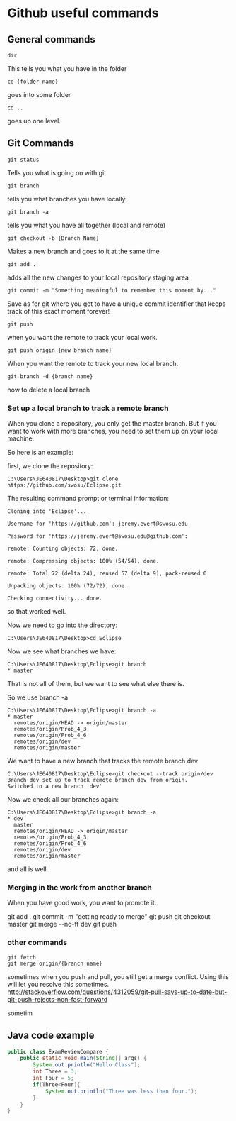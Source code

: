 # Github useful commands

## General commands

```
dir
```
This tells you what you have in the folder


```
cd {folder name}
```
goes into some folder

```
cd ..
```
goes up one level.



## Git Commands

```
git status
```
Tells you what is going on with git

```
git branch
```
tells you what branches you have locally.

```
git branch -a
```
tells you what you have all together (local and remote)

```
git checkout -b {Branch Name}
```
Makes a new branch and goes to it at the same time

```
git add .
```
adds all the new changes to your local repository staging area

```
git commit -m "Something meaningful to remember this moment by..."
```
Save as for git where you get to have a unique commit identifier that keeps track of this exact moment forever!

```
git push
```
when you want the remote to track your local work.

```
git push origin {new branch name}
```
When you want the remote to track your new local branch.

```
git branch -d {branch name}
```
how to delete a local branch

### Set up a local branch to track a remote branch
When you clone a repository, you only get the master branch.
But if you want to work with more branches, you need to set them up on your local machine.

So here is an example:

first, we clone the repository:
```
C:\Users\JE640817\Desktop>git clone https://github.com/swosu/Eclipse.git
```
The resulting command prompt or terminal information:
```
Cloning into 'Eclipse'...

Username for 'https://github.com': jeremy.evert@swosu.edu

Password for 'https://jeremy.evert@swosu.edu@github.com':

remote: Counting objects: 72, done.

remote: Compressing objects: 100% (54/54), done.

remote: Total 72 (delta 24), reused 57 (delta 9), pack-reused 0

Unpacking objects: 100% (72/72), done.

Checking connectivity... done.
```
so that worked well.

Now we need to go into the directory:
```
C:\Users\JE640817\Desktop>cd Eclipse
```

Now we see what branches we have:
```
C:\Users\JE640817\Desktop\Eclipse>git branch
* master
```
That is not all of them, but we want to see what else there is.

So we use branch -a
```
C:\Users\JE640817\Desktop\Eclipse>git branch -a
* master
  remotes/origin/HEAD -> origin/master
  remotes/origin/Prob_4_3
  remotes/origin/Prob_4_6
  remotes/origin/dev
  remotes/origin/master
```

We want to have a new branch that tracks the remote branch dev
```
C:\Users\JE640817\Desktop\Eclipse>git checkout --track origin/dev
Branch dev set up to track remote branch dev from origin.
Switched to a new branch 'dev'
```

Now we check all our branches again:
```
C:\Users\JE640817\Desktop\Eclipse>git branch -a
* dev
  master
  remotes/origin/HEAD -> origin/master
  remotes/origin/Prob_4_3
  remotes/origin/Prob_4_6
  remotes/origin/dev
  remotes/origin/master
```

and all is well.

### Merging in the work from another branch

When you have good work, you want to promote it.

git add .
git commit -m "getting ready to merge"
git push
git checkout master
git merge --no-ff dev
git push

### other commands

```
git fetch
git merge origin/{branch name}
```
sometimes when you push and pull, you still get a merge conflict.
Using this will let you resolve this sometimes.
http://stackoverflow.com/questions/4312059/git-pull-says-up-to-date-but-git-push-rejects-non-fast-forward

sometim

## Java code example

```Java
public class ExamReviewCompare {
	public static void main(String[] args) {
		System.out.println("Hello Class");
		int Three = 3;
		int Four = 5;
		if(Three<Four){
			System.out.println("Three was less than four.");
		}
	}
}
```
